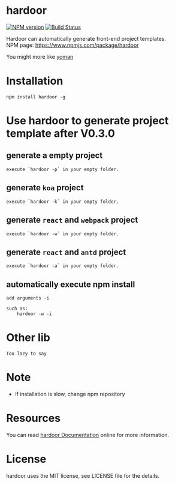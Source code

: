 # hardoor

[![NPM version](https://img.shields.io/npm/v/hardoor.svg)](https://www.npmjs.com/package/hardoor)
[![Build Status](https://www.travis-ci.org/SystemLight/hardoor.svg?branch=master)](https://www.travis-ci.org/SystemLight/hardoor)

Hardoor can automatically generate front-end project templates.   
NPM page: https://www.npmjs.com/package/hardoor

You might more like [yoman](https://github.com/yeoman/yo?_blank)

# Installation

```
npm install hardoor -g
```

# Use hardoor to generate project template after V0.3.0

## generate a empty project

```
execute `hardoor -p` in your empty folder.
```

## generate `koa` project

```
execute `hardoor -k` in your empty folder.
```

## generate `react` and `webpack` project

```
execute `hardoor -w` in your empty folder.
```

## generate `react` and `antd` project

```
execute `hardoor -a` in your empty folder.
```

## automatically execute npm install
```
add arguments -i

such as:
    hardoor -w -i
```

# Other lib
```
Too lazy to say
```

# Note

- If installation is slow, change npm repository

# Resources

You can read [hardoor Documentation](https://github.com/SystemLight/hardoor) online for more information.

# License

hardoor uses the MIT license, see LICENSE file for the details.
